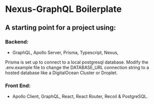 # Nexus-GraphQL Boilerplate

## A starting point for a project using:

### Backend:

- GraphQL, Apollo Server, Prisma, Typescript, Nexus,

Prisma is set up to connect to a local postgresql database. Modify the .env.example file to change the DATABASE_URL connection string to a hosted database like a DigitalOcean Cluster or Droplet.

### Front End:

- Apollo Client, GraphQL, React, React Router, Recoil & PostgreSQL.
